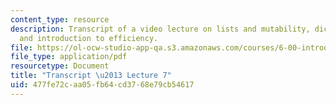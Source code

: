 ```yaml
---
content_type: resource
description: Transcript of a video lecture on lists and mutability, dictionaries,
  and introduction to efficiency.
file: https://ol-ocw-studio-app-qa.s3.amazonaws.com/courses/6-00-introduction-to-computer-science-and-programming-fall-2008/477fe72caa05fb64cd3768e79cb54617_6-00F08-L07.pdf
file_type: application/pdf
resourcetype: Document
title: "Transcript \u2013 Lecture 7"
uid: 477fe72c-aa05-fb64-cd37-68e79cb54617
---
```

